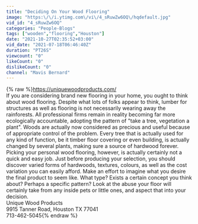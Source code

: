 ```yaml
---
title: "Deciding On Your Wood Flooring"
image: "https:\/\/i.ytimg.com\/vi\/4_sRuwZw6OQ\/hqdefault.jpg"
vid_id: "4_sRuwZw6OQ"
categories: "People-Blogs"
tags: ["wooden","flooring","Houston"]
date: "2021-10-27T02:35:52+03:00"
vid_date: "2021-07-18T06:46:40Z"
duration: "PT26S"
viewcount: "0"
likeCount: "0"
dislikeCount: "0"
channel: "Mavis Bernard"
---
```

{% raw %}<a rel="nofollow" target="blank" href="https://uniquewoodproducts.com/">https://uniquewoodproducts.com/</a> <br />If you are considering brand new flooring in your home, you ought to think about wood flooring. Despite what lots of folks appear to think, lumber for structures as well as flooring is not necessarily wearing away the rainforests. All professional firms remain in reality becoming far more ecologically accountable, adopting the pattern of &quot;take a tree, vegetation a plant&quot;. Woods are actually now considered as precious and useful because of appropriate control of the problem. Every tree that is actually used for any kind of function, be it timber floor covering or even building, is actually changed by several plants, making sure a source of hardwood forever.<br />Picking your personal wood flooring, however, is actually certainly not a quick and easy job. Just before producing your selection, you should discover varied forms of hardwoods, textures, colours, as well as the cost variation you can easily afford. Make an effort to imagine what you desire the final product to seem like. What type? Exists a certain concept you think about? Perhaps a specific pattern? Look at the abuse your floor will certainly take from any inside pets or little ones, and aspect that into your decision.<br />Unique Wood Products<br />9915 Tanner Road, Houston TX 77041<br />713-462-5045{% endraw %}
